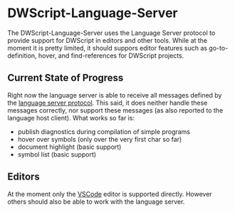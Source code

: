 # DWScript-Language-Server
The DWScript-Language-Server uses the Language Server protocol to provide support for DWScript in editors and other tools.
While at the moment it is pretty limited, it should suppors editor features such as go-to-definition, hover, and find-references for DWScript projects.

## Current State of Progress
Right now the language server is able to receive all messages defined by the [language server protocol](https://github.com/Microsoft/language-server-protocol/). This said, it does neither handle these messages correctly, nor support these messages (as also reported to the language host client).
What works so far is:
* publish diagnostics during compilation of simple programs
* hover over symbols (only over the very first char so far)
* document highlight (basic support)
* symbol list (basic support)

## Editors
At the moment only the [VSCode](https://code.visualstudio.com/) editor is supported directly. However others should also be able to work with the language server.
